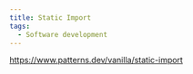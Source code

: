 ```yaml
---
title: Static Import
tags:
  - Software development
---
```


https://www.patterns.dev/vanilla/static-import
